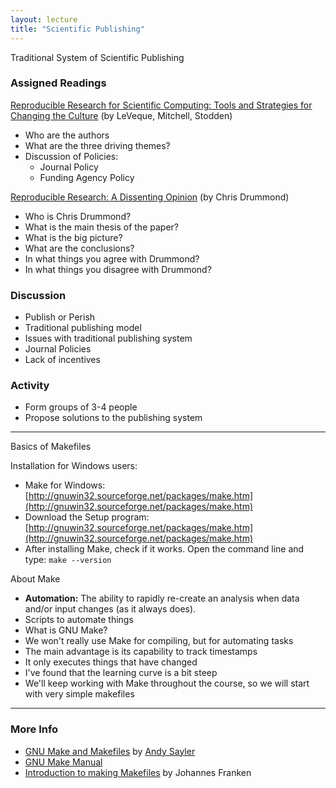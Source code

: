 ```yaml
---
layout: lecture
title: "Scientific Publishing"
---
```


<p class="message">
  Traditional System of Scientific Publishing
</p>


### Assigned Readings

<a href="http://web.stanford.edu/~vcs/papers/CiSE2012-LMS.pdf" target="_blank"><i class="fa fa-newspaper-o" aria-hidden="true"></i> Reproducible Research for Scientific Computing: Tools and Strategies for Changing the Culture</a> (by LeVeque, Mitchell, Stodden)

- Who are the authors
- What are the three driving themes?
- Discussion of Policies:
	- Journal Policy
	- Funding Agency Policy


<a href="http://cogprints.org/8675/1/ReproducibleResearch.pdf" target="_blank"><i class="fa fa-newspaper-o" aria-hidden="true"></i> Reproducible Research: A Dissenting Opinion</a> (by Chris Drummond)

- Who is Chris Drummond?
- What is the main thesis of the paper?
- What is the big picture?
- What are the conclusions?
- In what things you agree with Drummond?
- In what things you disagree with Drummond?


### Discussion

- Publish or Perish
- Traditional publishing model
- Issues with traditional publishing system
- Journal Policies
- Lack of incentives


### Activity

- Form groups of 3-4 people
- Propose solutions to the publishing system


-----

<p class="message">
  Basics of Makefiles
</p>

Installation for Windows users:

- Make for Windows: [http://gnuwin32.sourceforge.net/packages/make.htm](http://gnuwin32.sourceforge.net/packages/make.htm)
- Download the Setup program: [http://gnuwin32.sourceforge.net/packages/make.htm](http://gnuwin32.sourceforge.net/packages/make.htm)
- After installing Make, check if it works. Open the command line and type:
`make --version`

About Make

- __Automation:__ The ability to rapidly re-create an analysis when data
and/or input changes (as it always does).
- Scripts to automate things
- What is GNU Make?
- We won't really use Make for compiling, but for automating tasks
- The main advantage is its capability to track timestamps
- It only executes things that have changed
- I've found that the learning curve is a bit steep
- We'll keep working with Make throughout the course,
so we will start with very simple makefiles

-----

<h3>
	<span class="fa fa-info-circle fa-lg main-list-item-icon"></span>
	More Info
</h3>

- <a href="https://www.youtube.com/watch?v=Lyp36ku7D0A" target="_blank">GNU Make and Makefiles</a> by <a href="https://www.andysayler.com/" target="_blank">Andy Sayler</a>
- [GNU Make Manual](http://www.gnu.org/software/make/manual/make.html)
- [Introduction to making Makefiles](http://www.jfranken.de/homepages/johannes/vortraege/make_inhalt.en.html) by Johannes Franken
